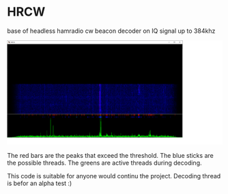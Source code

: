 # HRCW
base of headless hamradio cw beacon decoder on IQ signal up to 384khz

![alt text](https://github.com/F4HTB/HRCW/blob/master/HRCW.png?raw=true)

The red bars are the peaks that exceed the threshold.
The blue sticks are the possible threads.
The greens are active threads during decoding.

This code is suitable for anyone would continu the project.
Decoding thread is befor an alpha test :)